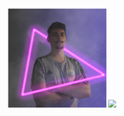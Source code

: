 <p>
  <img src="https://github.com/AlexandreRichrd/AlexandreRichrd/blob/main/img/PPNeon.png" width="200px"/>
  <img src="https://github-readme-stats.vercel.app/api?username=AlexandreRichrd&show_icons=true&theme=material-palenight" />
</p>
<!--
**AlexandreRichrd/AlexandreRichrd** is a ✨ _special_ ✨ repository because its `README.md` (this file) appears on your GitHub profile.

Here are some ideas to get you started:

- 🔭 I’m currently working on ...
- 🌱 I’m currently learning ...
- 👯 I’m looking to collaborate on ...
- 🤔 I’m looking for help with ...
- 💬 Ask me about ...
- 📫 How to reach me: ...
- 😄 Pronouns: ...
- ⚡ Fun fact: ...
-->

